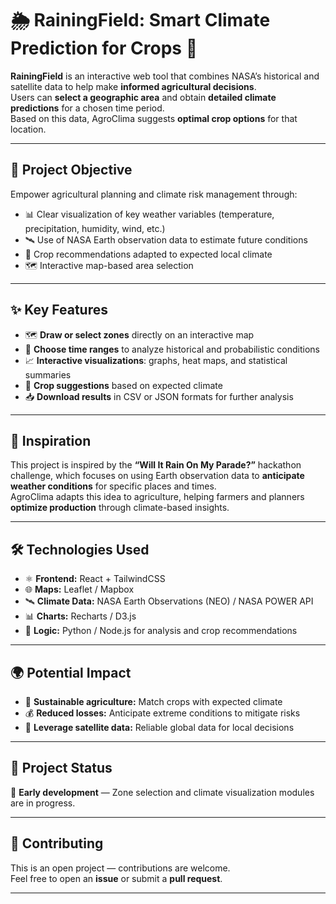 # 🌦️ RainingField: Smart Climate Prediction for Crops 🌱

**RainingField** is an interactive web tool that combines NASA’s historical and satellite data to help make **informed agricultural decisions**.  
Users can **select a geographic area** and obtain **detailed climate predictions** for a chosen time period.  
Based on this data, AgroClima suggests **optimal crop options** for that location.

---

## 🚀 Project Objective

Empower agricultural planning and climate risk management through:

- 📊 Clear visualization of key weather variables (temperature, precipitation, humidity, wind, etc.)  
- 🛰️ Use of NASA Earth observation data to estimate future conditions  
- 🌾 Crop recommendations adapted to expected local climate  
- 🗺️ Interactive map-based area selection

---

## ✨ Key Features

- 🗺️ **Draw or select zones** directly on an interactive map  
- 📅 **Choose time ranges** to analyze historical and probabilistic conditions  
- 📈 **Interactive visualizations**: graphs, heat maps, and statistical summaries  
- 🌿 **Crop suggestions** based on expected climate  
- 📥 **Download results** in CSV or JSON formats for further analysis

---

## 🧠 Inspiration

This project is inspired by the **“Will It Rain On My Parade?”** hackathon challenge, which focuses on using Earth observation data to **anticipate weather conditions** for specific places and times.  
AgroClima adapts this idea to agriculture, helping farmers and planners **optimize production** through climate-based insights.

---

## 🛠️ Technologies Used

- ⚛️ **Frontend:** React + TailwindCSS  
- 🌐 **Maps:** Leaflet / Mapbox  
- 🛰️ **Climate Data:** NASA Earth Observations (NEO) / NASA POWER API  
- 📊 **Charts:** Recharts / D3.js  
- 🧠 **Logic:** Python / Node.js for analysis and crop recommendations

---

## 🌍 Potential Impact

- 🌱 **Sustainable agriculture:** Match crops with expected climate  
- 💰 **Reduced losses:** Anticipate extreme conditions to mitigate risks  
- 📡 **Leverage satellite data:** Reliable global data for local decisions

---

## 📅 Project Status

🚧 **Early development** — Zone selection and climate visualization modules are in progress.

---

## 🙌 Contributing

This is an open project — contributions are welcome.  
Feel free to open an **issue** or submit a **pull request**.

---